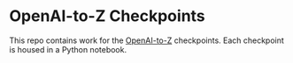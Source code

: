 # OpenAI-to-Z Checkpoints

This repo contains work for the [OpenAI-to-Z](https://openai.com/openai-to-z-challenge/) checkpoints.  Each checkpoint is housed in a Python notebook.